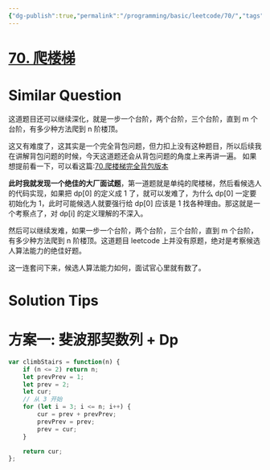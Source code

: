 ```yaml
---
{"dg-publish":true,"permalink":"/programming/basic/leetcode/70/","tags":["leetcode/dp/fibonaci","leetcode/dp/combination","leetcode/audition"]}
---
```



# [70. 爬楼梯](https://leetcode.cn/problems/climbing-stairs/)

# Similar Question

这道题目还可以继续深化，就是一步一个台阶，两个台阶，三个台阶，直到 m 个台阶，有多少种方法爬到 n 阶楼顶。

这又有难度了，这其实是一个完全背包问题，但力扣上没有这种题目，所以后续我在讲解背包问题的时候，今天这道题还会从背包问题的角度上来再讲一遍。 如果想提前看一下，可以看这篇:[70.爬楼梯完全背包版本](https://programmercarl.com/0070.%E7%88%AC%E6%A5%BC%E6%A2%AF%E5%AE%8C%E5%85%A8%E8%83%8C%E5%8C%85%E7%89%88%E6%9C%AC.html)

**此时我就发现一个绝佳的大厂面试题**，第一道题就是单纯的爬楼梯，然后看候选人的代码实现，如果把 dp[0] 的定义成 1 了，就可以发难了，为什么 dp[0] 一定要初始化为 1，此时可能候选人就要强行给 dp[0] 应该是 1 找各种理由。那这就是一个考察点了，对 dp[i] 的定义理解的不深入。

然后可以继续发难，如果一步一个台阶，两个台阶，三个台阶，直到 m 个台阶，有多少种方法爬到 n 阶楼顶。这道题目 leetcode 上并没有原题，绝对是考察候选人算法能力的绝佳好题。

这一连套问下来，候选人算法能力如何，面试官心里就有数了。

# Solution Tips

# 方案一: 斐波那契数列 + Dp

```js
var climbStairs = function(n) {
    if (n <= 2) return n;
    let prevPrev = 1;
    let prev = 2;
    let cur;
    // 从 3 开始
    for (let i = 3; i <= n; i++) {
        cur = prev + prevPrev;
        prevPrev = prev;
        prev = cur;
    }

    return cur;
};
```
